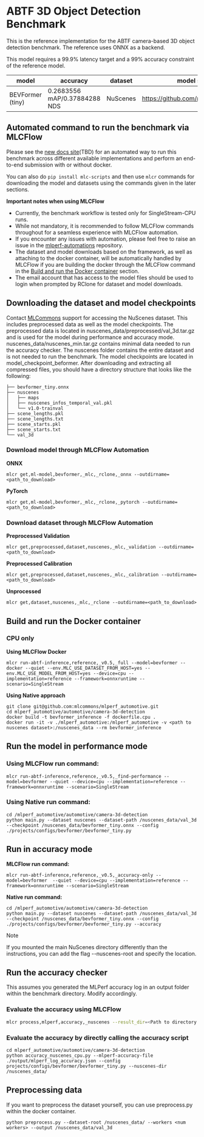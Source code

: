 # ABTF 3D Object Detection Benchmark

This is the reference implementation for the ABTF camera-based 3D object detection benchmark. The reference uses ONNX as a backend.

This model requires a 99.9% latency target and a 99% accuracy constraint of the reference model.

| model | accuracy | dataset | model source | precision |
| ---- | ---- | ---- | ---- | ---- |
| BEVFormer (tiny) | 0.2683556 mAP/0.37884288 NDS | NuScenes | https://github.com/rod409/BEVFormer | fp32 |

## Automated command to run the benchmark via MLCFlow

Please see the [new docs site]()(TBD) for an automated way to run this benchmark across different available implementations and perform an end-to-end submission with or without docker.

You can also do `pip install mlc-scripts` and then use `mlcr` commands for downloading the model and datasets using the commands given in the later sections.

**Important notes when using MLCFlow**

- Currently, the benchmark workflow is tested only for SingleStream-CPU runs.
- While not mandatory, it is recommended to follow MLCFlow commands throughout for a seamless experience with MLCFlow automation.
- If you encounter any issues with automation, please feel free to raise an issue in the [mlperf-automations](https://github.com/mlcommons/mlperf-automations/issues) repository.
- The dataset and model downloads based on the framework, as well as attaching to the docker container, will be automatically handled by MLCFlow if you are building the docker through the MLCFlow command in the [Build and run the Docker container](#build-and-run-the-docker-container) section.
- The email account that has access to the model files should be used to login when prompted by RClone for dataset and model downloads.

## Downloading the dataset and model checkpoints

Contact [MLCommons](https://docs.google.com/forms/d/e/1FAIpQLSdUsbqaGcoIAxoNVrxpnkUKT03S1GbbPcUIAP3hKOeV7BCgKQ/viewform) support for accessing the NuScenes dataset. This includes preprocessed data as well as the model checkpoints. The preprocessed data is located in nuscenes_data/preprocessed/val_3d.tar.gz and is used for the model during performance and accuracy mode. nuscenes_data/nuscenes_min.tar.gz contains minimal data needed to run the accuracy checker. The nuscenes folder contains the entire dataset and is not needed to run the benchmark. The model checkpoints are located in model_checkpoint_beformer. After downloading and extracting all compressed files, you should have a directory structure that looks like the following:

```
├── bevformer_tiny.onnx
├── nuscenes
│   ├── maps
│   ├── nuscenes_infos_temporal_val.pkl
│   └── v1.0-trainval
├── scene_lengths.pkl
├── scene_lengths.txt
├── scene_starts.pkl
├── scene_starts.txt
└── val_3d
```

### Download model through MLCFlow Automation

**ONNX**
```
mlcr get,ml-model,bevformer,_mlc,_rclone,_onnx --outdirname=<path_to_download>
```

**PyTorch**
```
mlcr get,ml-model,bevformer,_mlc,_rclone,_pytorch --outdirname=<path_to_download>
```

### Download dataset through MLCFlow Automation

**Preprocessed Validation**
```
mlcr get,preprocessed,dataset,nuscenes,_mlc,_validation --outdirname=<path_to_download>
```

**Preprocessed Calibration**
```
mlcr get,preprocessed,dataset,nuscenes,_mlc,_calibration --outdirname=<path_to_download>
```

**Unprocessed**
```
mlcr get,dataset,nuscenes,_mlc,_rclone --outdirname=<path_to_download>
```

## Build and run the Docker container

### CPU only

**Using MLCFlow Docker**

```
mlcr run-abtf-inference,reference,_v0.5,_full --model=bevformer --docker --quiet --env.MLC_USE_DATASET_FROM_HOST=yes --env.MLC_USE_MODEL_FROM_HOST=yes --device=cpu --implementation=reference --framework=onnxruntime --scenario=SingleStream
```

**Using Native approach**

```
git clone git@github.com:mlcommons/mlperf_automotive.git
cd mlperf_automotive/automotive/camera-3d-detection
docker build -t bevformer_inference -f dockerfile.cpu .
docker run -it -v ./mlperf_automotive:/mlperf_automotive -v <path to nuscenes dataset>:/nuscenes_data --rm bevformer_inference
```

## Run the model in performance mode

### Using MLCFlow run command:

```
mlcr run-abtf-inference,reference,_v0.5,_find-performance --model=bevformer --quiet --device=cpu --implementation=reference --framework=onnxruntime --scenario=SingleStream 
```

### Using Native run command:
```
cd /mlperf_automotive/automotive/camera-3d-detection
python main.py --dataset nuscenes --dataset-path /nuscenes_data/val_3d  --checkpoint /nuscenes_data/bevformer_tiny.onnx --config ./projects/configs/bevformer/bevformer_tiny.py
```

## Run in accuracy mode

**MLCFlow run command:**

```
mlcr run-abtf-inference,reference,_v0.5,_accuracy-only --model=bevformer  --quiet --device=cpu --implementation=reference --framework=onnxruntime --scenario=SingleStream 
```

**Native run command:**
```
cd /mlperf_automotive/automotive/camera-3d-detection
python main.py --dataset nuscenes --dataset-path /nuscenes_data/val_3d --checkpoint /nuscenes_data/bevformer_tiny.onnx --config ./projects/configs/bevformer/bevformer_tiny.py --accuracy
```

> [!Note]
> If you mounted the main NuScenes directory differently than the instructions, you can add the flag --nuscenes-root and specify the location.

## Run the accuracy checker
This assumes you generated the MLPerf accuracy log in an output folder within the benchmark directory. Modify accordingly.

### Evaluate the accuracy using MLCFlow
```bash
mlcr process,mlperf,accuracy,_nuscenes --result_dir=<Path to directory where files are generated after the benchmark run>
```

### Evaluate the accuracy by directly calling the accuracy script
```
cd mlperf_automotive/automotive/camera-3d-detection
python accuracy_nuscenes_cpu.py --mlperf-accuracy-file ./output/mlperf_log_accuracy.json --config projects/configs/bevformer/bevformer_tiny.py --nuscenes-dir /nuscenes_data/
```

## Preprocessing data
If you want to preprocess the dataset yourself, you can use preprocess.py within the docker container.
```
python preprocess.py --dataset-root /nuscenes_data/ --workers <num workers> --output /nuscenes_data/val_3d
```
